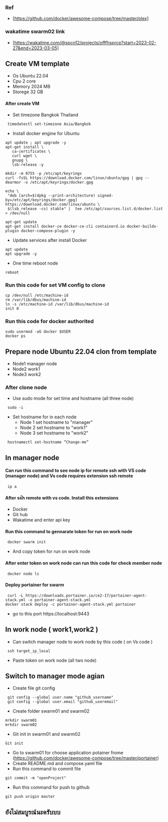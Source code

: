 ### Ref
- [https://github.com/docker/awesome-compose/tree/master/plex]

### wakatime swarm02 link
- [https://wakatime.com/@spcn12/projects/offfhsprcp?start=2023-02-27&end=2023-03-05]


## Create VM template 
  * Os Ubuntu 22.04
  * Cpu 2 core
  * Memory 2024 MB
  * Storege 32 GB
#### After create VM 
 * Set timezone Bangkok Thailand
``` 
 timedatectl set-timezone Asia/Bangkok
``` 
 * Install docker engine for Ubuntu
 ``` 
 apt update ; apt upgrade -y
apt-get install \
    ca-certificates \
    curl wget \
    gnupg \
    lsb-release -y

mkdir -m 0755 -p /etc/apt/keyrings
curl -fsSL https://download.docker.com/linux/ubuntu/gpg | gpg --dearmor -o /etc/apt/keyrings/docker.gpg

echo \
  "deb [arch=$(dpkg --print-architecture) signed-by=/etc/apt/keyrings/docker.gpg] https://download.docker.com/linux/ubuntu \
  $(lsb_release -cs) stable" |  tee /etc/apt/sources.list.d/docker.list > /dev/null

apt-get update
apt-get install docker-ce docker-ce-cli containerd.io docker-buildx-plugin docker-compose-plugin -y
``` 
  * Update services after install Docker
``` 
apt update
apt upgrade -y
``` 
  * One time reboot node
``` 
reboot
``` 
### Run this code for set VM config to clone
```
cp /dev/null /etc/machine-id
rm /var/lib/dbus/machine-id
ln -s /etc/machine-id /var/lib/dbus/machine-id
init 0
```
### Run this code for docker authorited
```
sudo usermod -aG docker $USER
docker ps
```

## Prepare node Ubuntu 22.04 clon from template
  * Node1 manager node 
  * Node2 work1
  * Node3 work2
 
### After clone node
 * Use sudo mode for set time and hostname (all three node)
``` 
 sudo -i 
``` 
 * Set hostname for in each node
   * Node 1 set hostname to "manager"
   * Node 2 set hostname to "work1"
   * Node 3 set hostname to "work2"
``` 
 hostnamectl set-hostname “Change-me”
``` 
## In manager node
#### Can run this command to see node ip for remote ssh with VS code (manager node) and Vs code requires extension ssh remote
``` 
 ip a
```
#### After ss้h remote with vs code. Install this extensions
  * Docker
  * Git hub
  * Wakatime and enter api key
#### Run this command to gennarate token for run on work node
``` 
 docker swarm init
```
  * And copy token for run on work node
#### After enter token on work node can run this code for check member node
``` 
 docker node ls
```
#### Deploy portainer for swarm 
``` 
 curl -L https://downloads.portainer.io/ce2-17/portainer-agent-stack.yml -o portainer-agent-stack.yml
docker stack deploy -c portainer-agent-stack.yml portainer
```
  * go to this port https://localhost:9443
## In work node ( work1,work2 )
  * Can switch manager node to work node by this code ( on Vs code )
``` 
 ssh target_ip_local
```
  * Paste token on work node (all two node)

## Switch to manager mode agian 
  * Create file git config
``` 
 git config --global user.name "github_username"
 git config --global user.email "github_useremail"
```
  * Create folder swarm01 and swarm02
``` 
mrkdir swarm01
mrkdir swarm02
```
  * Git init in swarm01 and swarm02
``` 
Git init
```
  * Go to swarm01 for choose application potainer frome (https://github.com/docker/awesome-compose/tree/master/portainer)
  * Create README.md and compose.yaml file
  * Run this command to commit file
``` 
git commit -m "openProject"
```
  * Run this command for push to github
``` 
git push origin master
```

## ยังไม่สมบูรณ์นะครับบบ
